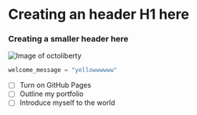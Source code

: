 # Creating an header H1 here 
### Creating a smaller header here


![Image of octoliberty](https://octodex.github.com/images/octoliberty.png)



```python
welcome_message = "yellowwwwww"
```


- [ ] Turn on GitHub Pages
- [ ] Outline my portfolio
- [ ] Introduce myself to the world
